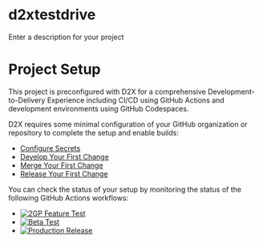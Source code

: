 # d2xtestdrive
Enter a description for your project

# Project Setup
This project is preconfigured with D2X for a comprehensive Development-to-Delivery Experience including CI/CD using GitHub Actions and development environments using GitHub Codespaces.

D2X requires some minimal configuration of your GitHub organization or repository to complete the setup and enable builds:
* [Configure Secrets](https://d2x.readthedocs.io/en/latest/tutorial/#secrets)
* [Develop Your First Change](https://d2x.readthedocs.io/en/latest/tutorial/#develop)
* [Merge Your First Change](https://d2x.readthedocs.io/en/latest/tutorial/#merge)
* [Release Your First Change](https://d2x.readthedocs.io/en/latest/tutorial/#release)

You can check the status of your setup by monitoring the status of the following GitHub Actions workflows:
* [![2GP Feature Test](https://github.com/softectonic/d2xtestdrive/actions/workflows/feature.yml/badge.svg)](https://github.com/softectonic/d2xtestdrive/actions/workflows/feature.yml)
* [![Beta Test](https://github.com/softectonic/d2xtestdrive/actions/workflows/beta.yml/badge.svg)](https://github.com/softectonic/d2xtestdrive/actions/workflows/beta.yml)
* [![Production Release](https://github.com/softectonic/d2xtestdrive/actions/workflows/release.yml/badge.svg)](https://github.com/softectonic/d2xtestdrive/actions/workflows/release.yml)
